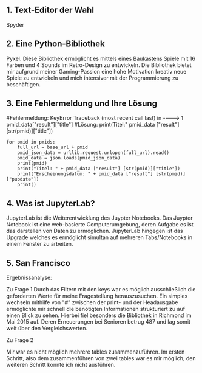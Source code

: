 ## 1. Text-Editor der Wahl
Spyder

## 2. Eine Python-Bibliothek
Pyxel. Diese Bibliothek ermöglicht es mittels eines Baukastens Spiele 
mit 16 Farben und 4 Sounds im Retro-Design zu entwickeln.
Die Bibliothek bietet mir aufgrund meiner Gaming-Passion eine hohe Motivation kreativ neue Spiele zu entwickeln und mich intensiver mit der Programmierung zu beschäftigen. 

## 3. Eine Fehlermeldung und Ihre Lösung
#Fehlermeldung: KeyError Traceback (most recent call last) in ----> 1 pmid_data["result"]["title"]
#Lösung: print(Titel:" pmid_data ["result"] [str(pmid)]["title"])
```
for pmid in pmids:
    full_url = base_url + pmid
    pmid_json_data = urllib.request.urlopen(full_url).read()
    pmid_data = json.loads(pmid_json_data)
    print(pmid)
    print("Titel: " + pmid_data ["result"] [str(pmid)]["title"])
    print("Erscheinungsdatum: " + pmid_data ["result"] [str(pmid)]["pubdate"])
    print()
 ```
## 4. Was ist JupyterLab?

JupyterLab ist die Weiterentwicklung des Juypter Notebooks.
Das Juypter Notebook ist eine web-basierte Computerumgebung, deren Aufgabe es ist das darstellen von Daten zu ermöglichen.
JupyterLab hingegen ist das Upgrade welches es ermöglicht simultan auf mehreren Tabs/Notebooks in einem Fenster zu arbeiten.

## 5. San Francisco
Ergebnissanalyse:

Zu Frage 1
Durch das Filtern mit den keys war es möglich ausschließlich die geforderten Werte für meine Fragestellung herauszusuchen. Ein simples wechseln mithilfe von "#" zwischen der print- und der Headausgabe ermöglichte mir schnell die benötigten Informationen strukturiert zu auf einen Blick zu sehen. Hierbei fiel besonders die Bibliothek in Richmond im Mai 2015 auf. Deren Erneuerungen bei Senioren betrug 487 und lag somit weit über den Vergleichswerten.

Zu Frage 2

Mir war es nicht möglich mehrere tables zusammenzuführen. Im ersten Schritt, also dem zusammenführen von zwei tables war es mir möglich, den weiteren Schritt konnte ich nicht ausführen. 
